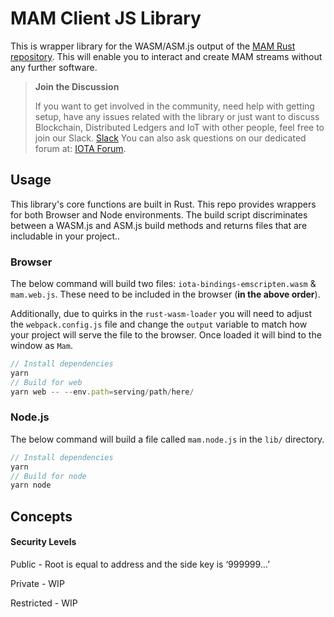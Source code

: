 # MAM Client JS Library

This is wrapper library for the WASM/ASM.js output of the [MAM Rust repository](https://github.com/iotaledger/MAM). This will enable you to interact and create MAM streams without any further software.

> **Join the Discussion**
>
> If you want to get involved in the community, need help with getting setup, have any issues related with the library or just want to discuss Blockchain, Distributed Ledgers and IoT with other people, feel free to join our Slack. [Slack](http://slack.iota.org/) You can also ask questions on our dedicated forum at: [IOTA Forum](https://forum.iota.org/).

## Usage

This library's core functions are built in Rust. This repo provides wrappers for both Browser and Node environments. The build script discriminates between a WASM.js and ASM.js build methods and returns files that are includable in your project..

### Browser

The below command will build two files: `iota-bindings-emscripten.wasm` & `mam.web.js`. These need to be included in the browser (**in the above order**). 

Additionally, due to quirks in the `rust-wasm-loader` you will need to adjust the `webpack.config.js` file and change the `output` variable to match how your project will serve the file to the browser. Once loaded it will bind to the window as `Mam`.

```javascript
// Install dependencies
yarn
// Build for web
yarn web -- --env.path=serving/path/here/     
```

### Node.js

The below command will build a file called `mam.node.js` in the `lib/` directory.

```javascript
// Install dependencies
yarn
// Build for node
yarn node
```



## Concepts

#### Security Levels

Public - Root is equal to address and the side key is ‘999999…’

Private - WIP

Restricted - WIP
